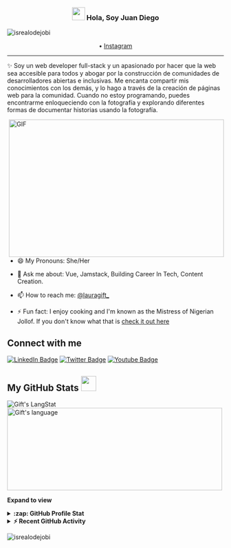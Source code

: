 <!-- Heading -->
<h3 align="center"><img src = "https://media.tenor.com/rgI7Ze-_-bsAAAAC/hello-hello-there.gif" width = 30px> Hola, Soy Juan Diego</h3>

<!-- Profile Views -->

<p align="left"> <img src="[https://komarev.com/ghpvc/?username=JuanLeon123&label=Profile%20views&color=0e75b6&style=flat](https://avatars.githubusercontent.com/u/95734277?s=400&u=fbeb1b7faed94d83d418191839fe25415a1e2ffa&v=4)" alt="isrealodejobi" />
</p>

<p align="center">
  <!-- <a href="https://www.juanleon.dev">Website</a> --> •
  <a href="https://www.instagram.com/juandiego.ledo/">Instagram</a>
</p>

 <!-- About section -->

---
✨ Soy un web developer full-stack y un apasionado por hacer que la web sea accesible para todos y abogar por la construcción de comunidades de desarrolladores abiertas e inclusivas.
Me encanta compartir mis conocimientos con los demás, y lo hago a través de la creación de páginas web para la comunidad. Cuando no estoy programando, puedes encontrarme enloqueciendo con la fotografía y explorando diferentes formas de documentar historias usando la fotografía.


<!-- code gif-->
<img align="right" alt="GIF" src="./code.gif" width="500" height="320" />

- 😄 My Pronouns: She/Her   

- 💬 Ask me about: Vue, Jamstack, Building Career In Tech, Content Creation.

- 📫 How to reach me: [@lauragift_](https://twitter.com/lauragift_)

- ⚡ Fun fact: I enjoy cooking and I'm known as the Mistress of Nigerian Jollof. If you don't know what that is [check it out here](https://www.youtube.com/watch?v=kQs5lX91h98)

<!-- About section: END -->


<!-- Conecct section -->

<h2>Connect with me </h3>
    <p>
        <a href="https://linkedin.com/in/egwuenugift"><img src="https://img.shields.io/badge/-Gift%20Egwuenu%20-blue?style=plastic&amp;labelColor=blue&amp;logo=LinkedIn&amp;link=https://linkedin.com/in/egwuenugift" alt="LinkedIn Badge"></a> 
       <a href="https://twitter.com/@lauragift_
/"><img src="https://img.shields.io/badge/-Gift Egwuenu-informational?style=plastic&amp;labelColor=informational&amp;logo=Twitter&amp;link=https://twitter.com/Dev_180Memes" alt="Twitter Badge"></a>
<a href="https://www.youtube.com/c/EgwuenuGift"><img src="https://img.shields.io/badge/-Gift Egwuenu-informational?style=plastic&amp;labelColor=informational&amp;logo=YouTube&amp;link=https://twitter.com/Dev_180Memes" alt="Youtube Badge"></a>
   </p>

 <!-- Conecct section: END -->
 
  <!-- GitHub section -->

 ##  My GitHub Stats <img src = "https://i.pinimg.com/originals/65/c4/f4/65c4f452571be1261e9c623f7da488ac.gif" width = 35px> 
 
 <div>
   <img align="center" src="https://github-readme-streak-stats.herokuapp.com/?user=JuanLeon123" alt="Gift's LangStat" />
  <img align="center" src="https://github-readme-stats.vercel.app/api/top-langs/?username=JuanLeon123" alt="Gift's language" height="192px"  width="500px"/>
</div>

**Expand to view**
<details>
  <summary><b>:zap: GitHub Profile Stat</b></summary>
  <img src="https://github-readme-stats.anuraghazra1.vercel.app/api?username=JuanLeon123&show_icons=true" />
</details>
<details>
  <summary><b>⚡ Recent GitHub Activity</b></summary>
  <br/>
   <a href="https://github.com/lauragift21/"><img alt="Gift' Activity Graph" src="https://activity-graph.herokuapp.com/graph?username=JuanLeon123&custom_title=Gift's%20Contribution%20Graph&theme=react-dark" /></a>
  <br/>
</details>

<!-- GitHub section: END -->

<!-- Profile Views -->

<p align="left"> <img src="https://komarev.com/ghpvc/?username=JuanLeon123&label=Profile%20views&color=0e75b6&style=flat" alt="isrealodejobi" />
</p>

<!-- THE END -->


<!--
**JuanLeon123/JuanLeon123** is a ✨ _special_ ✨ repository because its `README.md` (this file) appears on your GitHub profile.

Here are some ideas to get you started:

- 🔭 I’m currently working on ...
- 🌱 I’m currently learning ...
- 👯 I’m looking to collaborate on ...
- 🤔 I’m looking for help with ...
- 💬 Ask me about ...
- 📫 How to reach me: ...
- 😄 Pronouns: ...
- ⚡ Fun fact: ...
-->
